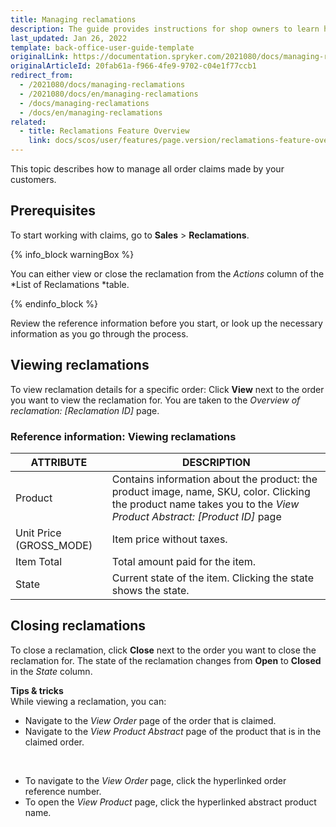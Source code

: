 ```yaml
---
title: Managing reclamations
description: The guide provides instructions for shop owners to learn how to handle all order claims made by their customers and make refunds if needed in the Back Office.
last_updated: Jan 26, 2022
template: back-office-user-guide-template
originalLink: https://documentation.spryker.com/2021080/docs/managing-reclamations
originalArticleId: 20fab61a-f966-4fe9-9702-c04e1f77ccb1
redirect_from:
  - /2021080/docs/managing-reclamations
  - /2021080/docs/en/managing-reclamations
  - /docs/managing-reclamations
  - /docs/en/managing-reclamations
related:
  - title: Reclamations Feature Overview
    link: docs/scos/user/features/page.version/reclamations-feature-overview.html
---
```


This topic describes how to manage all order claims made by your customers.

## Prerequisites

To start working with claims, go to **Sales** > **Reclamations**.

{% info_block warningBox %}

You can either view or close the reclamation from the _Actions_ column of the *List of Reclamations *table.

{% endinfo_block %}

Review the reference information before you start, or look up the necessary information as you go through the process.

## Viewing reclamations

To view reclamation details for a specific order:
Click **View** next to the order you want to view the reclamation for. You are taken to the *Overview of reclamation: [Reclamation ID]* page.

### Reference information: Viewing reclamations

| ATTRIBUTE | DESCRIPTION |
|-|-|
| Product | Contains information about the product: the product image, name, SKU, color. Clicking the product name takes you to the *View Product Abstract: [Product ID]* page |
| Unit Price (GROSS_MODE) | Item price without taxes. |
| Item Total |Total amount paid for the item.|
| State | Current state of the item. Clicking the state shows the state. |

## Closing reclamations

To close a reclamation, click **Close** next to the order you want to close the reclamation for.
The state of the reclamation changes from **Open** to **Closed** in the _State_ column.

**Tips & tricks**
<br>While viewing a reclamation, you can:
* Navigate to the *View Order* page of the order that is claimed.
* Navigate to the *View Product Abstract* page of the product that is in the claimed order.
<br>

* To navigate to the *View Order* page, click the hyperlinked order reference number.
* To open the *View Product* page, click the hyperlinked abstract product name.
